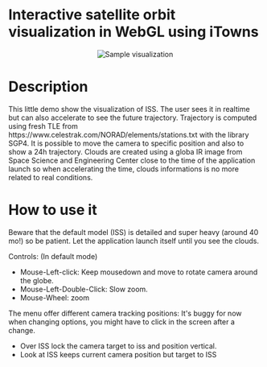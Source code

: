 <h1>Interactive satellite orbit visualization in WebGL using iTowns</h1>

<p align="center">
<img src="https://github.com/itownsResearch/orbitvis/blob/master/examples/screenshots/ISSCloseUpWithTraj.jpg?raw=true" alt="Sample visualization">
</p>

<h1>Description</h1>
This little demo show the visualization of ISS. The user sees it in realtime but can also accelerate to see the future trajectory.
Trajectory is computed using fresh TLE from https://www.celestrak.com/NORAD/elements/stations.txt
with the library SGP4.
It is possible to move the camera to specific position and also to show a 24h trajectory.
Clouds are created using a globa IR image from Space Science and Engineering Center close to the time of the application launch so when accelerating the time, clouds informations is no more related to real conditions.

<h1>How to use it</h1>
Beware that the default model (ISS) is detailed and super heavy (around 40 mo!) so be patient. Let the application launch itself until you see the clouds.

Controls:
(In default mode) 
- Mouse-Left-click: Keep mousedown and move to rotate camera around the globe.
- Mouse-Left-Double-Click: Slow zoom.
- Mouse-Wheel: zoom

The menu offer different camera tracking positions:
It's buggy for now when changing options, you might have to click in the screen after a change.
- Over ISS lock the camera target to iss and position vertical. 
- Look at ISS keeps current camera position but target to ISS

